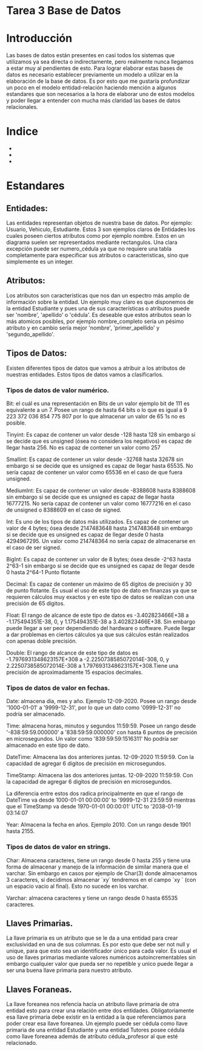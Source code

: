# Tarea 3 Base de Datos

# Introducción

Las bases de datos están presentes en casi todos los sistemas que utilizamos ya sea directa o indirectamente, pero realmente nunca llegamos a estar muy al pendientes de esto. Para lograr elaborar estas bases de datos es necesario establecer previamente un modelo a utilizar en la elaboración de la base de datos. Es por esto que me gustaría profundizar un poco en el modelo entidad-relación haciendo mención a algunos estandares que son necesarios a la hora de elaborar uno de estos modelos y poder llegar a entender con mucha más claridad las bases de datos relacionales.

# Indice

-
-
-

# Estandares

## Entidades: 
Las entidades representan objetos de nuestra base de datos. Por ejemplo: Usuario, Vehiculo, Estudiante. Estos 3 son ejemplos claros de Entidades los cuales poseen ciertos atributos como por ejemplo nombre. Estos en un diagrama suelen ser representados mediante rectangulos. Una clara excepción puede ser numero_cédula ya que no requiere una tabla completamente para especificar sus atributos o caracteristicas, sino que simplemente es un integer.

## Atributos:
Los atributos son características que nos dan un espectro más amplio de información sobre la entidad. Un ejemplo muy claro es que disponemos de la entidad Estudiante y pues una de sus características o atributos puede ser 'nombre', 'apellido' o 'cédula'. Es deseable que estos atributos sean lo más atomicos posibles, por ejemplo nombre_completo sería un pésimo atributo y en cambio sería mejor 'nombre', 'primer_apellido' y 'segundo_apellido'.

## Tipos de Datos:
Existen diferentes tipos de datos que vamos a atribuir a los atributos de nuestras entidades. Estos tipos de datos vamos a clasificarlos.

### Tipos de datos de valor numérico.

  Bit: el cuál es una representación en Bits de un valor ejemplo bit de 111 es equivalente a un 7. Posee un rango de hasta 64 bits o lo que es igual a 9 223 372 036 854 775 807 por lo que almacenar un valor de 65 1s no es posible. 
  
  
  Tinyint: Es capaz de contener un valor desde -128 hasta 128 sin embargo si se decide que es unsigned (ósea no considera los negativos) es capaz de llegar hasta 256. No es capaz de contener un valor como 257
  
  
  Smallint: Es capaz de contener un valor desde -32768 hasta 32678 sin embargo si se decide que es unsigned es capaz de llegar hasta 65535. No sería capaz de contener un valor como 65536 en el caso de que fuera unsigned.
  
  
  MediumInt: Es capaz de contener un valor desde -8388608 hasta 8388608 sin embargo si se decide que es unsigned es capaz de llegar hasta 16777215. No sería capaz de contener un valor como 16777216 en el caso de unsigned o 8388609 en el caso de signed.

  Int: Es uno de los tipos de datos más utilizados. Es capaz de contener un valor de 4 bytes; ósea desde 2147483648 hasta 2147483648 sin embargo si se decide que es unsigned es capaz de llegar desde 0 hasta 4294967295. Un valor como 214748364 no sería capaz de almacenarse en el caso de ser signed.
  
  BigInt: Es capaz de contener un valor de 8 bytes; ósea desde -2^63 hasta 2^63-1 sin embargo si se decide que es unsigned es capaz de llegar desde 0 hasta 2^64-1
Punto flotante

  Decimal:  Es capaz de contener un máximo de 65 dígitos de precisión y 30  de punto flotante. Es usual el uso de este tipo de dato en finanzas ya que se requieren cálculos muy exactos y en este tipo de datos se realizan con una precisión de 65 dígitos. 
  
 Float: El rango de alcance de este tipo de datos es -3.402823466E+38 a -1.175494351E-38, 0, y 1.175494351E-38 a 3.402823466E+38. Sin embargo puede llegar a ser peor dependiendo del hardware o software. Puede llegar a dar problemas en ciertos cálculos ya que sus cálculos están realizados con apenas doble precisión.

  Double: El rango de alcance de este tipo de datos es -1.7976931348623157E+308 a -2.2250738585072014E-308, 0, y 2.2250738585072014E-308 a 1.7976931348623157E+308.Tiene una precisión de aproximadamente 15 espacios decimales.

### Tipos de datos de valor en fechas.

  Date: almacena día, mes y año. Ejemplo 12-09-2020. Posee un rango desde '1000-01-01' a '9999-12-31', por lo que un dato como '0999-12-31' no podría ser almacenado.

  Time: almacena horas, minutos y segundos 11:59:59. Posee un rango desde '-838:59:59.000000' a '838:59:59.000000' con hasta 6 puntos de precisión en microsegundos. Un valor como '839:59:59:1516311' No podría ser almacenado en este tipo de dato.

  DateTime: Almacena las dos anteriores juntas. 12-09-2020 11:59:59. Con la capacidad de agregar 6 digitos de precisión en microsegundos.
  
  TimeStamp: Almacena las dos anteriores juntas. 12-09-2020 11:59:59. Con la capacidad de agregar 6 digitos de precisión en microsegundos.
 
La diferencia entre estos dos radica principalmente en que el rango de DateTime va desde 1000-01-01 00:00:00' to '9999-12-31 23:59:59 mientras que el TimeStamp va desde 1970-01-01 00:00:01' UTC to '2038-01-19 03:14:07 

  Year: Almacena la fecha en años. Ejemplo 2010. Con un rango desde 1901 hasta 2155. 
  
### Tipos de datos de valor en strings.

  Char: Almacena caracteres, tiene un rango desde 0 hasta 255 y tiene una forma de almacenar y manejo de la información de similar manera que el varchar. Sin embargo en casos por ejemplo de Char(3) donde almacenamos 3 caracteres, si decidimos almacenar ´xy´ tendremos en el campo ´xy ´ (con un espacio vacio al final). Esto no sucede en los varchar. 

  Varchar: almacena caracteres y tiene un rango desde 0 hasta 65535 caracteres.
  
## Llaves Primarias.

La llave primaria es un atributo que se le da a una entidad para crear exclusividad en una de sus columnas. Es por esto que debe ser not null y unique, para que esto sea un identificador único para cada valor. Es usual el uso de llaves primarias mediante valores numéricos autoincrementables sin embargo cualquier valor que pueda ser no repetible y unico puede llegar a ser una buena llave primaria para nuestro atributo.

## Llaves Foraneas.

La llave foreanea nos refencia hacía un atributo llave primaria de otra entidad esto para crear una relación entre dos entidades. Obligatoriamente esa llave primaria debe existir en la entidad a la que referenciamos para poder crear esa llave foreanea. Un ejemplo puede ser cédula como llave primaria de una entidad Estudiante y una entidad Tutores posee cédula como llave foreanea además de atributo cédula_profesor al que esté relacionado.


